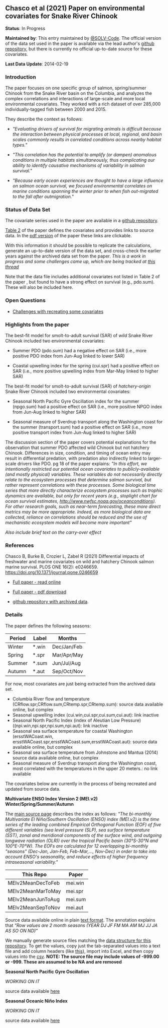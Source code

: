 ## Chasco  et al (2021) Paper on environmental covariates for Snake River Chinook

**Status**: In Progress

**Maintained by**: This entry maintained by [@SOLV-Code](https://github.com/SOLV-Code). The official version of the data set used in the paper is available via the lead author's [github repository](https://github.com/bchasco/SAR_paper), but there is currently no official up-to-date source for these covariates.

**Last Data Update**: 2014-02-19

### Introduction

The paper focuses on one specific group of salmon, spring/summer Chinook from the Snake River basin on the Columbia, and analyzes the complex correlations and interactions of large-scale and more local environmental covariates. They worked with a rich dataset of over 285,000 individually-tagged fish between 2000 and 2015.

They describe the context as follows:

* *"Evaluating drivers of survival for migrating animals is difficult because the interaction between physical processes at local, regional, and basin scales commonly results in correlated conditions across nearby habitat types."*

* *"This correlation has the potential to amplify (or dampen) anomalous conditions in multiple habitats simultaneously, thus complicating our ability to identify causative mechanisms of variability in salmon survival."*

* *"Because early ocean experiences are thought to have a large influence on salmon ocean survival, we focused environmental correlates on marine conditions spanning the winter prior to
when fish out-migrated to the fall after outmigration.*"



### Status of Data Set

The covariate series used in the paper are available in a [github repository](https://github.com/bchasco/SAR_paper).

[Table 2](https://journals.plos.org/plosone/article/figure?id=10.1371/journal.pone.0246659.t002) of the paper defines the covariates and provides links to source data. In the [pdf version](https://journals.plos.org/plosone/article/file?id=10.1371/journal.pone.0246659&type=printable) of the paper these links are clickable. 

With this information it should be possible to replicate the calculations, generate an up-to-date version of the data set, and cross-check the earlier years against the archived data set from the paper. *This is a work in progress and some challenges came up, which are being tracked at [this thread](https://github.com/SOLV-Code/Open-Source-Env-Cov-PacSalmon/issues/74)*

Note that the data file includes additional covariates not listed in Table 2 of the paper , but found to have a strong effect on survival (e.g., pdo.sum). These will also be included here.


### Open Questions 

* [Challenges with recreating some covariates](https://github.com/SOLV-Code/Open-Source-Env-Cov-PacSalmon/issues/74)

### Highlights from the paper

The best-fit model for smolt-to-adult survival (SAR) of *wild* Snake River Chinook included two environmental covariates:

* Summer PDO (pdo.sum) had a negative effect on SAR (i.e., more positive PDO index from Jun-Aug linked to lower SAR)

* Coastal upwelling index for the spring (cui.spr) had a positive effect on SAR (i.e., more positive upwelling index from Mar-May linked to higher SAR)

The best-fit model for smolt-to-adult survival (SAR) of *hatchery-origin* Snake River Chinook included two environmental covariates:

* Seasonal North Pacific Gyre Oscillation index for the summer (npgo.sum) had a positive effect on SAR (i.e., more positive NPGO index from Jun-Aug linked to higher SAR)

* Seasonal measure of Sverdrup transport along the Washington coast for the summer (transport.sum) had a positive effect on SAR (i.e., more positive transport index from Jun-Aug linked to higher SAR)


The discussion section of the paper covers potential explanations for the observation that summer PDO affected wild Chinook but not hatchery Chinook. Differences in size, condition, and timing of ocean entry may result in differential predation, with predation also indirectly linked to larger-scale drivers like PDO. pg 18 of the paper explains: *"In this effort, we intentionally restricted our potential ocean covariates to publicly-available (and mostly physical) variables. These variables do not necessarily directly relate to the ecosystem processes that determine salmon survival, but rather represent correlations with these processes. Some biological time series that more directly characterize ecosystem processes such as trophic dynamics are available, but only for recent years (e.g., stoplight chart for ocean survival estimates, http://www.nwfsc.noaa.gov/oceanconditions). For other research goals, such as
near-term forecasting, these more direct metrics may be more appropriate. Indeed, as more biological data are collected, reliance on correlations should be reduced and the use of mechanistic ecosystem models will become more important"*

*Also include brief text on the carry-over effect*


### References

Chasco B, Burke B, Crozier L, Zabel R (2021) Differential impacts of freshwater and marine covariates on wild and hatchery Chinook salmon marine survival. PLOS ONE 16(2): e0246659. https://doi.org/10.1371/journal.pone.0246659

* [Full paper - read online](https://doi.org/10.1371/journal.pone.0246659)

* [Full paper - pdf download](https://journals.plos.org/plosone/article/file?id=10.1371/journal.pone.0246659&type=printable)

* [github repository with archived data](https://github.com/bchasco/SAR_paper).


### Details

The paper defines the following seasons:

Period |Label | Months
-- | -- |  --
Winter | *.win | Dec/Jan/Feb
Spring | *.spr | Mar/Apr/May
Summer | *.sum  | Jun/Jul/Aug
Autumn | *.aut  | Sep/Oct/Nov


For now, most covariates are just being extracted from the archived data set. 

* Columbia River flow and temperature (CRflow.spr,CRflow.sum,CRtemp.spr,CRtemp.sum): source data available online, but complex
* Seasonal upwelling index (cui.win,cui.spr,cui.sum,cui.aut): link inactive
* Seasonal North Pacific Index (index of Aleutian Low Pressure)((npi.win,npi.spr,npi.sum,npi.aut): link inactive
* Seasonal sea surface temperature for coastal Washington (ersstWACoast.win, ersstWACoast.spr,ersstWACoast.sum,ersstWACoast.aut): source data available online, but complex
* Seasonal sea surface temperature from Johnstone and Mantua (2014) source data available online, but complex
* Seasonal measure of Sverdrup transport along the Washington coast, most correlated with the temperatures in the upper 20 meters.: no link available


The covariates below are currently in the process of being recreated and updated from source data.


**Multivariate ENSO Index Version 2 (MEI.v2) Winter/Spring/Summer/Autumn**

The [main source page](https://www.psl.noaa.gov/enso/mei/) describes the index as follows: *"The bi-monthly Multivariate El Niño/Southern Oscillation (ENSO) index (MEI.v2) is the time series of the leading combined Empirical Orthogonal Function (EOF) of five different variables (sea level pressure (SLP), sea surface temperature (SST), zonal and meridional components of the surface wind, and outgoing longwave radiation (OLR)) over the tropical Pacific basin (30°S-30°N and 100°E-70°W). The EOFs are calculated for 12 overlapping bi-monthly "seasons" (Dec-Jan, Jan-Feb, Feb-Mar,..., Nov-Dec) in order to take into account ENSO's seasonality, and reduce effects of higher frequency intraseasonal variability."*


This Repo | Paper
-- | -- 
MEIv2MeanDecToFeb	| mei.win 
MEIv2MeanMarToMay	| mei.spr 
MEIv2MeanJunToAug	| mei.sum 
MEIv2MeanSepToNov	| mei.aut 

Source data available online in plain [text format](https://psl.noaa.gov/enso/mei/data/meiv2.data). 
The annotation explains that *"Row values are 2 month seasons (YEAR DJ JF FM MA AM MJ JJ JA AS SO ON ND)"*

We manually generate source files matching the [data structure for this repository](https://github.com/SOLV-Code/Open-Source-Env-Cov-PacSalmon/tree/main/DATA). To get the values, copy just the tab-separated values into a text file and add column headers (like [this](https://github.com/SOLV-Code/Open-Source-Env-Cov-PacSalmon/blob/main/DATA/Chascoetal2021_SnakeRiverCk/RawFiles/MEIv2Source_DataRaw.txt)), import into Excel, and then copy values into the [csv](https://github.com/SOLV-Code/Open-Source-Env-Cov-PacSalmon/blob/main/DATA/Chascoetal2021_SnakeRiverCk/MEIv2Source_Data.csv). **NOTE: The source file may include values of -999.00 or -999. These are assumed to be NA and are removed**


**Seasonal North Pacific Gyre Oscillation**

*WORKING ON IT*

source data available [here](http://www.o3d.org/npgo/npgo.php)


**Seasonal Oceanic Niño Index**

*WORKING ON IT*

source data available [here](https://origin.cpc.ncep.noaa.gov/products/analysis_monitoring/ensostuff/ONI_v5.php)